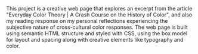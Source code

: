 This project is a creative web page that explores an excerpt from the article "Everyday Color Theory | A Crash Course on the History of Color", and also my reading response on my personal reflections experiencing the subjective nature of cross-cultural color responses. The web page is built using semantic HTML structure and styled with CSS, using the box model for layout and spacing along with creative elements like typography and color. 
